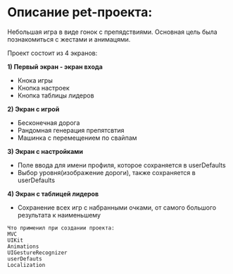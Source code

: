 # Описание pet-проекта:

Небольшая игра в виде гонок с препядствиями. Основная цель была познакомиться с жестами и анимацями.

Проект состоит из 4 экранов: 

**1) Первый экран - экран входа**
  * Кнока игры
  * Кнопка настроек
  * Кнопка таблицы лидеров
 
**2) Экран с игрой**
  * Бесконечная дорога
  * Рандомная генерация препятсвтия
  * Машинка с перемещением по свайпам

**3) Экран с настройками**
  * Поле ввода для имени профиля, которое сохраняется в userDefaults
  * Выбор уровня(изображение дороги), также сохраняется в userDefaults

**4) Экран с таблицей лидеров**
  * Сохранение всех игр с набранными очками, от самого большого результата к наименьшему


```
Что применил при создании проекта:
MVC
UIKit
Animations
UIGestureRecognizer
userDefauts
Localization
```
